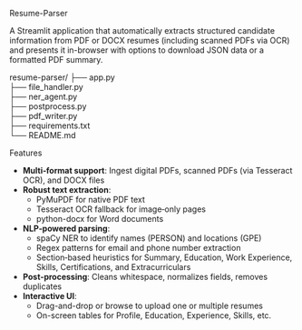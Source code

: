 Resume-Parser

A Streamlit application that automatically extracts structured candidate information from PDF or DOCX resumes (including scanned PDFs via OCR) and presents it in-browser with options to download JSON data or a formatted PDF summary.

resume-parser/
├── app.py             
├── file_handler.py    
├── ner_agent.py       
├── postprocess.py     
├── pdf_writer.py      
├── requirements.txt   
└── README.md

Features

- **Multi‐format support**: Ingest digital PDFs, scanned PDFs (via Tesseract OCR), and DOCX files  
- **Robust text extraction**:  
  - PyMuPDF for native PDF text  
  - Tesseract OCR fallback for image‐only pages  
  - python-docx for Word documents  
- **NLP‐powered parsing**:  
  - spaCy NER to identify names (PERSON) and locations (GPE)  
  - Regex patterns for email and phone number extraction  
  - Section‐based heuristics for Summary, Education, Work Experience, Skills, Certifications, and Extracurriculars  
- **Post‐processing**: Cleans whitespace, normalizes fields, removes duplicates  
- **Interactive UI**:  
  - Drag-and-drop or browse to upload one or multiple resumes  
  - On-screen tables for Profile, Education, Experience, Skills, etc.  
